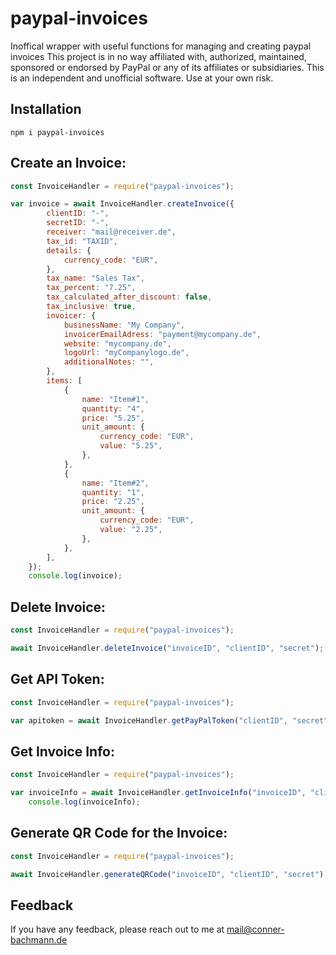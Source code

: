 
# paypal-invoices

Inoffical wrapper with useful functions for managing and creating paypal invoices This project is in no way affiliated with, authorized, maintained, sponsored or endorsed by PayPal or any of its affiliates or subsidiaries. This is an independent and unofficial software. Use at your own risk.


## Installation

```
npm i paypal-invoices
```

## Create an Invoice:
```js
const InvoiceHandler = require("paypal-invoices");

var invoice = await InvoiceHandler.createInvoice({
		clientID: "-",
		secretID: "-",
		receiver: "mail@receiver.de",
		tax_id: "TAXID",
		details: {
			currency_code: "EUR",
		},
		tax_name: "Sales Tax",
		tax_percent: "7.25",
		tax_calculated_after_discount: false,
		tax_inclusive: true,
		invoicer: {
			businessName: "My Company",
			invoicerEmailAdress: "payment@mycompany.de",
			website: "mycompany.de",
			logoUrl: "myCompanylogo.de",
			additionalNotes: "",
		},
		items: [
			{
				name: "Item#1",
				quantity: "4",
				price: "5.25",
				unit_amount: {
					currency_code: "EUR",
					value: "5.25",
				},
			},
			{
				name: "Item#2",
				quantity: "1",
				price: "2.25",
				unit_amount: {
					currency_code: "EUR",
					value: "2.25",
				},
			},
		],
	});
	console.log(invoice);
```

## Delete Invoice:
```js
const InvoiceHandler = require("paypal-invoices");

await InvoiceHandler.deleteInvoice("invoiceID", "clientID", "secret");
```

## Get API Token:
```js
const InvoiceHandler = require("paypal-invoices");

var apitoken = await InvoiceHandler.getPayPalToken("clientID", "secret");
```

## Get Invoice Info:
```js
const InvoiceHandler = require("paypal-invoices");

var invoiceInfo = await InvoiceHandler.getInvoiceInfo("invoiceID", "clientID", "secret");
	console.log(invoiceInfo);
```

## Generate QR Code for the Invoice:
```js
const InvoiceHandler = require("paypal-invoices");

await InvoiceHandler.generateQRCode("invoiceID", "clientID", "secret");
```

## Feedback

If you have any feedback, please reach out to me at mail@conner-bachmann.de

  